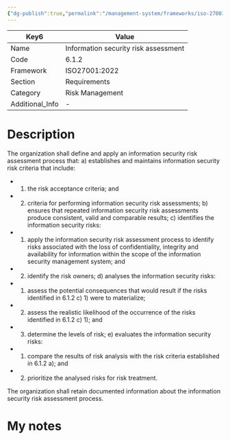 ```yaml
---
{"dg-publish":true,"permalink":"/management-system/frameworks/iso-27001-2022/iso-27001-2022-6-1-2/","tags":["requirement"],"noteIcon":"1"}
---
```



<div><table class="dataview table-view-table"><thead class="table-view-thead"><tr class="table-view-tr-header"><th class="table-view-th"><span>Key</span><span class="dataview small-text">6</span></th><th class="table-view-th"><span>Value</span></th></tr></thead><tbody class="table-view-tbody"><tr><td><span>Name</span></td><td><span>Information security risk assessment</span></td></tr><tr><td><span>Code</span></td><td><span>6.1.2</span></td></tr><tr><td><span>Framework</span></td><td><span>ISO27001:2022</span></td></tr><tr><td><span>Section</span></td><td><span>Requirements</span></td></tr><tr><td><span>Category</span></td><td><span>Risk Management</span></td></tr><tr><td><span>Additional_Info</span></td><td><span>-</span></td></tr></tbody></table></div>

# Description

The organization shall define and apply an information security risk assessment process that: 
a) establishes and maintains information security risk criteria that include: 
- 1) the risk acceptance criteria; and 
- 2) criteria for performing information security risk assessments; 
b) ensures that repeated information security risk assessments produce consistent, valid and comparable results; 
c) identifies the information security risks: 
- 1) apply the information security risk assessment process to identify risks associated with the loss of confidentiality, integrity and availability for information within the scope of the information security management system; and 
- 2) identify the risk owners; 
d) analyses the information security risks: 
- 1) assess the potential consequences that would result if the risks identified in 6.1.2 c) 1) were to materialize; 
- 2) assess the realistic likelihood of the occurrence of the risks identified in 6.1.2 c) 1); and 
- 3) determine the levels of risk; 
e) evaluates the information security risks: 
- 1) compare the results of risk analysis with the risk criteria established in 6.1.2 a); and 
- 2) prioritize the analysed risks for risk treatment. 

The organization shall retain documented information about the information security risk assessment process.

# My notes
